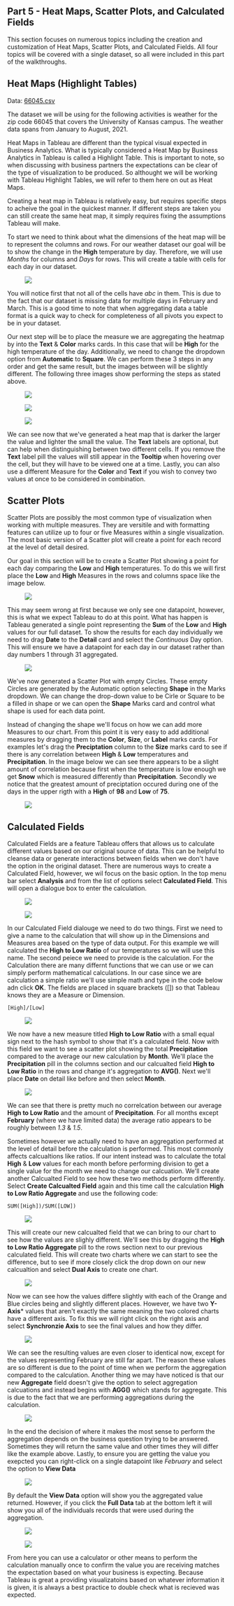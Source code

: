 ## Part 5 - Heat Maps, Scatter Plots, and Calculated Fields

This section focuses on numerous topics including the creation and customization of Heat Maps, Scatter Plots, and Calculated Fields. All four topics will be covered with a single dataset, so all were included in this part of the walkthroughs. 

## Heat Maps (Highlight Tables)

Data:
[66045.csv](66045.csv) 

The dataset we will be using for the following activities is weather for the zip code 66045 that covers the University of Kansas campus. The weather data spans from January to August, 2021.

Heat Maps in Tableau are different than the typical visual expected in Business Analytics. What is typically considered a Heat Map by Business Analytics in Tableau is called a Highlight Table. This is important to note, so when discussing with business partners the expectations can be clear of the type of visualization to be produced. So althought we will be working with Tableau Highlight Tables, we will refer to them here on out as Heat Maps. 

Creating a heat map in Tableau is relatively easy, but requires specific steps to acheive the goal in the quickest manner. If different steps are taken you can still create the same heat map, it simply requires fixing the assumptions Tableau will make. 

To start we need to think about what the dimensions of the heat map will be to represent the columns and rows. For our weather dataset our goal will be to show the change in the **High** temperature by day. Therefore, we will use *Months* for columns and *Days* for rows. This will create a table with cells for each day in our dataset.

<figure>
    <img src="images/500/1.png" style="text-align:center; display: block; margin-left: auto; margin-right: auto; " class="captions">
</figure>

You will notice first that not all of the cells have *abc* in them. This is due to the fact that our dataset is missing data for multiple days in February and March. This is a good time to note that when aggregating data a table format is a quick way to check for completeness of all pivots you expect to be in your dataset.

Our next step will be to place the measure we are aggregating the heatmap by into the **Text** & **Color** marks cards. In this case that will be **High** for the high temperature of the day. Additionally, we need to change the dropdown option from **Automatic** to **Square**. We can perform these 3 steps in any order and get the same result, but the images between will be slightly different. The following three images show performing the steps as stated above.  

<figure>
    <img src="images/500/2.png" style="text-align:center; display: block; margin-left: auto; margin-right: auto; " class="captions">
</figure>

<figure>
    <img src="images/500/3.png" style="text-align:center; display: block; margin-left: auto; margin-right: auto; " class="captions">
</figure>

<figure>
    <img src="images/500/4.png" style="text-align:center; display: block; margin-left: auto; margin-right: auto; " class="captions">
</figure>

We can see now that we've generated a heat map that is darker the larger the value and lighter the small the value. The **Text** labels are optional, but can help when distinguishing between two different cells. If you remove the **Text** label pill the values will still appear in the **Tooltip** when hovering over the cell, but they will have to be viewed one at a time. Lastly, you can also use a different Measure for the **Color** and **Text** if you wish to convey two values at once to be considered in combination.


## Scatter Plots

Scatter Plots are possibly the most common type of visualization when working with multiple measures. They are versitile and with formatting features can utilize up to four or five Measures within a single visualization. The most  basic version of a Scatter plot will create a point for each record at the level of detail desired. 

Our goal in this section will be to create a Scatter Plot showing a point for each day comparing the **Low** and **High** temperatures. To do this we will first place the **Low** and **High** Measures in the rows and columns space like the image below.

<figure>
    <img src="images/500/5.png" style="text-align:center; display: block; margin-left: auto; margin-right: auto; " class="captions">
</figure>

This may seem wrong at first because we only see one datapoint, however, this is what we expect Tableau to do at this point. What has happen is Tableau generated a single point representing the **Sum** of the **Low** and **High** values for our full dataset. To show the results for each day individually we need to drag **Date** to the **Detail** card and select the *Continuous* Day option. This will ensure we have a datapoint for each day in our dataset rather than day numbers 1 through 31 aggregated.

<figure>
    <img src="images/500/6.png" style="text-align:center; display: block; margin-left: auto; margin-right: auto; " class="captions">
</figure>

We've now generated a Scatter Plot with empty Circles. These empty Circles are generated by the Automatic option selecting **Shape** in the Marks dropdown. We can change the drop-down value to be Cirle or Square to be a filled in shape or we can open the **Shape** Marks card and control what shape is used for each data point.

Instead of changing the shape we'll focus on how we can add more Measures to our chart. From this point it is very easy to add additional measures by dragging them to the **Color**, **Size**, or **Label** marks cards. For examples let's drag the **Preciptation** column to the **Size** marks card to see if there is any correlation between **High** & **Low** temperatures and **Precipitation**. In the image below we can see there appears to be a slight amount of correlation because first when the temperature is low enough we get **Snow** which is measured differently than **Precipitation**. Secondly we notice that the greatest amount of preciptation occured during one of the days in the upper rigth with a **High** of **98** and **Low** of **75**. 

<figure>
    <img src="images/500/7.png" style="text-align:center; display: block; margin-left: auto; margin-right: auto; " class="captions">
</figure>


## Calculated Fields

Calculated Fields are a feature Tableau offers that allows us to calculate different values based on our original source of data. This can be helpful to cleanse data or generate interactions between fields when we don't have the option in the original dataset. There are numerous ways to create a Calculated Field, however, we wil focus on the basic option. In the top menu bar select **Analysis** and from the list of options select **Calculated Field**. This will open a dialogue box to enter the calculation.

<figure>
    <img src="images/500/8.png" style="text-align:center; display: block; margin-left: auto; margin-right: auto; " class="captions">
</figure>

<figure>
    <img src="images/500/9.png" style="text-align:center; display: block; margin-left: auto; margin-right: auto; " class="captions">
</figure>

In our Calculated Field dialouge we need to do two things. First we need to give a name to the calculation that will show up in the Dimensions and Measures area based on the type of data output. For this example we will calculated the **High to Low Ratio** of our temperatures so we will use this name. The second peiece we need to provide is the calculation. For the Calculation there are many differnt functions that we can use or we can simply perform mathematical calculations. In our case since we are calculation a simple ratio we'll use simple math and type in the code below adn click **OK**. The fields are placed in square brackets ([]) so that Tableau knows they are a Measure or Dimension.

```
[High]/[Low]
```

<figure>
    <img src="images/500/10.png" style="text-align:center; display: block; margin-left: auto; margin-right: auto; " class="captions">
</figure>

We now have a new measure titled **High to Low Ratio** with a small equal sign next to the hash symbol to show that it's a calculated field. Now with this field we want to see a scatter plot showing the total **Precipitation** compared to the average our new calculation by **Month**. We'll place the **Precipitation** pill in the columns section and our calcualted field **High to Low Ratio** in the rows and change it's aggregation to **AVG()**. Next we'll place **Date** on detail like before and then select **Month**.

<figure>
    <img src="images/500/11.png" style="text-align:center; display: block; margin-left: auto; margin-right: auto; " class="captions">
</figure>

We can see that there is pretty much no correlcation between our average **High to Low Ratio** and the amount of **Precipitation**. For all months except **February** (where we have limited data) the average ratio appears to be roughly between *1.3* & *1.5*. 

Sometimes however we actually need to have an aggregation performed at the level of detail before the calculation is performed. This most commonly affects calcualtions like ratios. If our intent instead was to calculate the total **High** & **Low** values for each month before performing division to get a single value for the month we need to change our calcuation. We'll create another Calcualted Field to see how these two methods perform differently. Select **Create Calcualted Field** again and this time call the calculation **High to Low Ratio Aggregate** and use the following code:

```
SUM([High])/SUM([LOW])
```
<figure>
    <img src="images/500/12.png" style="text-align:center; display: block; margin-left: auto; margin-right: auto; " class="captions">
</figure>

This will create our new calcualted field that we can bring to our chart to see how the values are slighly different. We'll see this by dragging the **High to Low Ratio Aggregate** pill to the rows section next to our previous calculated field. This will create two charts where we can start to see the difference, but to see if more closely click the drop down on our new calcualtion and select **Dual Axis** to create one chart. 

<figure>
    <img src="images/500/13.png" style="text-align:center; display: block; margin-left: auto; margin-right: auto; " class="captions">
</figure>

Now we can see how the values differe slightly with each of the Orange and Blue circles being and slightly different places. However, we have two **Y-Axis*** values that aren't exactly the same meaning the two colored charts have a different axis. To fix this we will right click on the right axis and select **Synchronzie Axis** to see the final values and how they differ.

<figure>
    <img src="images/500/14.png" style="text-align:center; display: block; margin-left: auto; margin-right: auto; " class="captions">
</figure>

We can see the resulting values are even closer to identical now, except for the values representing February are still far apart. The reason these values are so different is due to the point of time when we perform the aggregation compared to the calculation. Another thing we may have noticed is that our new **Aggregate** field doesn't give the option to select aggregation calcuations and instead begins with **AGG()** which stands for aggregate. This is due to the fact that we are performing aggregations during the calculation. 

<figure>
    <img src="images/500/15.png" style="text-align:center; display: block; margin-left: auto; margin-right: auto; " class="captions">
</figure>

In the end the decision of where it makes the most sense to perform the aggregation depends on the business question trying to be answered. Sometimes they will return the same value and other times they will differ like the example above. Lastly, to ensure you are getting the value you exepcted you can right-click on a single datapoint like *February* and select the option to **View Data**

<figure>
    <img src="images/500/16.png" style="text-align:center; display: block; margin-left: auto; margin-right: auto; " class="captions">
</figure>

By default the **View Data** option will show you the aggregated value returned. However, if you click the **Full Data** tab at the bottom left it will show you all of the individuals records that were used during the aggregation. 

<figure>
    <img src="images/500/17.png" style="text-align:center; display: block; margin-left: auto; margin-right: auto; " class="captions">
</figure>

<figure>
    <img src="images/500/18.png" style="text-align:center; display: block; margin-left: auto; margin-right: auto; " class="captions">
</figure>

From here you can use a calculator or other means to perform the calculation manually once to confirm the value you are receiving matches the expectation based on what your business is expecting. Because Tableau is great a providing visualizatoins based on whatever information it is given, it is always a best practice to double check what is recieved was expected.
